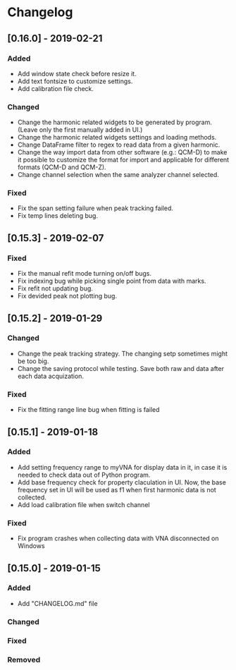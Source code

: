 # Changelog

## [0.16.0] - 2019-02-21

### Added

- Add window state check before resize it.
- Add text fontsize to customize settings.
- Add calibration file check.

### Changed

- Change the harmonic related widgets to be generated by program. (Leave only the first manually added in UI.)
- Change the harmonic related widgets settings and loading methods.
- Change DataFrame filter to regex to read data from a given harmonic.
- Change the way import data from other software (e.g.: QCM-D) to make it possible to customize the format for import and applicable for different formats (QCM-D and QCM-Z).
- Change channel selection when the same analyzer channel selected.

### Fixed

- Fix the span setting failure when peak tracking failed.
- Fix temp lines deleting bug.

## [0.15.3] - 2019-02-07

### Fixed

- Fix the manual refit mode turning on/off bugs.
- Fix indexing bug while picking single point from data with marks.
- Fix refit not updating bug.
- Fix devided peak not plotting bug.

## [0.15.2] - 2019-01-29

### Changed

- Change the peak tracking strategy. The changing setp sometimes might be too big.
- Change the saving protocol while testing. Save both raw and data after each data acquization.

### Fixed

- Fix the fitting range line bug when fitting is failed
  
## [0.15.1] - 2019-01-18

### Added

- Add setting frequency range to myVNA for display data in it, in case it is needed to check data out of Python program.
- Add base frequency check for property claculation in UI. Now, the base frequency set in UI will be used as f1 when first harmonic data is not collected.
- Add load calibration file when switch channel

### Fixed

- Fix program crashes when collecting data with VNA disconnected on Windows  
  
## [0.15.0] - 2019-01-15

### Added

- Add "CHANGELOG.md" file  
  
### Changed

### Fixed

### Removed